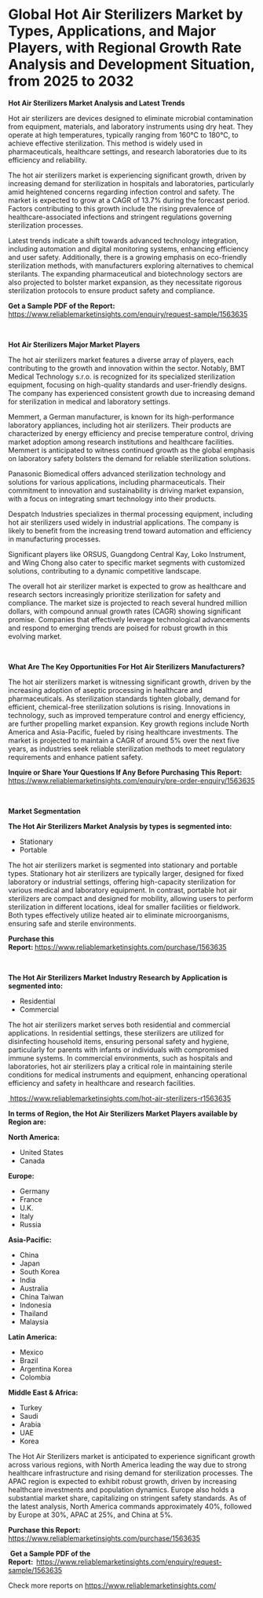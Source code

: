 <p><h1>Global Hot Air Sterilizers Market by Types, Applications, and Major Players, with Regional Growth Rate Analysis and Development Situation, from 2025 to 2032</h1></p><p><strong>Hot Air Sterilizers Market Analysis and Latest Trends</strong></p>
<p><p>Hot air sterilizers are devices designed to eliminate microbial contamination from equipment, materials, and laboratory instruments using dry heat. They operate at high temperatures, typically ranging from 160°C to 180°C, to achieve effective sterilization. This method is widely used in pharmaceuticals, healthcare settings, and research laboratories due to its efficiency and reliability.</p><p>The hot air sterilizers market is experiencing significant growth, driven by increasing demand for sterilization in hospitals and laboratories, particularly amid heightened concerns regarding infection control and safety. The market is expected to grow at a CAGR of 13.7% during the forecast period. Factors contributing to this growth include the rising prevalence of healthcare-associated infections and stringent regulations governing sterilization processes.</p><p>Latest trends indicate a shift towards advanced technology integration, including automation and digital monitoring systems, enhancing efficiency and user safety. Additionally, there is a growing emphasis on eco-friendly sterilization methods, with manufacturers exploring alternatives to chemical sterilants. The expanding pharmaceutical and biotechnology sectors are also projected to bolster market expansion, as they necessitate rigorous sterilization protocols to ensure product safety and compliance.</p></p>
<p><strong>Get a Sample PDF of the Report:&nbsp;</strong> <a href="https://www.reliablemarketinsights.com/enquiry/request-sample/1563635?utm_campaign=1937&utm_medium=2&utm_source=Github&utm_content=ia&utm_term=22022025&utm_id=hot-air-sterilizers">https://www.reliablemarketinsights.com/enquiry/request-sample/1563635</a></p>
<p>&nbsp;</p>
<p><strong>Hot Air Sterilizers Major Market Players</strong></p>
<p><p>The hot air sterilizers market features a diverse array of players, each contributing to the growth and innovation within the sector. Notably, BMT Medical Technology s.r.o. is recognized for its specialized sterilization equipment, focusing on high-quality standards and user-friendly designs. The company has experienced consistent growth due to increasing demand for sterilization in medical and laboratory settings.</p><p>Memmert, a German manufacturer, is known for its high-performance laboratory appliances, including hot air sterilizers. Their products are characterized by energy efficiency and precise temperature control, driving market adoption among research institutions and healthcare facilities. Memmert is anticipated to witness continued growth as the global emphasis on laboratory safety bolsters the demand for reliable sterilization solutions.</p><p>Panasonic Biomedical offers advanced sterilization technology and solutions for various applications, including pharmaceuticals. Their commitment to innovation and sustainability is driving market expansion, with a focus on integrating smart technology into their products.</p><p>Despatch Industries specializes in thermal processing equipment, including hot air sterilizers used widely in industrial applications. The company is likely to benefit from the increasing trend toward automation and efficiency in manufacturing processes.</p><p>Significant players like ORSUS, Guangdong Central Kay, Loko Instrument, and Wing Chong also cater to specific market segments with customized solutions, contributing to a dynamic competitive landscape.</p><p>The overall hot air sterilizer market is expected to grow as healthcare and research sectors increasingly prioritize sterilization for safety and compliance. The market size is projected to reach several hundred million dollars, with compound annual growth rates (CAGR) showing significant promise. Companies that effectively leverage technological advancements and respond to emerging trends are poised for robust growth in this evolving market.</p></p>
<p>&nbsp;</p>
<p><strong>What Are The Key Opportunities For Hot Air Sterilizers Manufacturers?</strong></p>
<p><p>The hot air sterilizers market is witnessing significant growth, driven by the increasing adoption of aseptic processing in healthcare and pharmaceuticals. As sterilization standards tighten globally, demand for efficient, chemical-free sterilization solutions is rising. Innovations in technology, such as improved temperature control and energy efficiency, are further propelling market expansion. Key growth regions include North America and Asia-Pacific, fueled by rising healthcare investments. The market is projected to maintain a CAGR of around 5% over the next five years, as industries seek reliable sterilization methods to meet regulatory requirements and enhance patient safety.</p></p>
<p><strong>Inquire or Share Your Questions If Any Before Purchasing This Report:</strong> <a href="https://www.reliablemarketinsights.com/enquiry/pre-order-enquiry/1563635?utm_campaign=1937&utm_medium=2&utm_source=Github&utm_content=ia&utm_term=22022025&utm_id=hot-air-sterilizers">https://www.reliablemarketinsights.com/enquiry/pre-order-enquiry/1563635</a></p>
<p>&nbsp;</p>
<p><strong>Market Segmentation</strong></p>
<p><strong>The Hot Air Sterilizers Market Analysis by types is segmented into:</strong></p>
<p><ul><li>Stationary</li><li>Portable</li></ul></p>
<p><p>The hot air sterilizers market is segmented into stationary and portable types. Stationary hot air sterilizers are typically larger, designed for fixed laboratory or industrial settings, offering high-capacity sterilization for various medical and laboratory equipment. In contrast, portable hot air sterilizers are compact and designed for mobility, allowing users to perform sterilization in different locations, ideal for smaller facilities or fieldwork. Both types effectively utilize heated air to eliminate microorganisms, ensuring safe and sterile environments.</p></p>
<p><strong>Purchase this Report:&nbsp;</strong><a href="https://www.reliablemarketinsights.com/purchase/1563635?utm_campaign=1937&utm_medium=2&utm_source=Github&utm_content=ia&utm_term=22022025&utm_id=hot-air-sterilizers">https://www.reliablemarketinsights.com/purchase/1563635</a></p>
<p>&nbsp;</p>
<p><strong>The Hot Air Sterilizers Market Industry Research by Application is segmented into:</strong></p>
<p><ul><li>Residential</li><li>Commercial</li></ul></p>
<p><p>The hot air sterilizers market serves both residential and commercial applications. In residential settings, these sterilizers are utilized for disinfecting household items, ensuring personal safety and hygiene, particularly for parents with infants or individuals with compromised immune systems. In commercial environments, such as hospitals and laboratories, hot air sterilizers play a critical role in maintaining sterile conditions for medical instruments and equipment, enhancing operational efficiency and safety in healthcare and research facilities.</p></p>
<p><a href="https://www.reliablemarketinsights.com/hot-air-sterilizers-r1563635?utm_campaign=1937&utm_medium=2&utm_source=Github&utm_content=ia&utm_term=22022025&utm_id=hot-air-sterilizers">&nbsp;https://www.reliablemarketinsights.com/hot-air-sterilizers-r1563635</a></p>
<p><strong>In terms of Region, the Hot Air Sterilizers Market Players available by Region are:</strong></p>
<p>
    <p> <strong> North America: </strong>
        <ul>
            <li>United States</li>
            <li>Canada</li>
        </ul>
        </p> 
    <p> <strong> Europe: </strong>
        <ul>
            <li>Germany</li>
            <li>France</li>
            <li>U.K.</li>
            <li>Italy</li>
            <li>Russia</li>
        </ul>
        </p> 
    <p> <strong> Asia-Pacific: </strong>
        <ul>
            <li>China</li>
            <li>Japan</li>
            <li>South Korea</li>
            <li>India</li>
            <li>Australia</li>
            <li>China Taiwan</li>
            <li>Indonesia</li>
            <li>Thailand</li>
            <li>Malaysia</li>
        </ul>
        </p> 
    <p> <strong> Latin America: </strong>
        <ul>
            <li>Mexico</li>
            <li>Brazil</li>
            <li>Argentina Korea</li>
            <li>Colombia</li>
        </ul>
        </p> 
    <p> <strong> Middle East & Africa: </strong>
        <ul>
            <li>Turkey</li>
            <li>Saudi</li>
            <li>Arabia</li>
            <li>UAE</li>
            <li>Korea</li>
        </ul>
    </p>
    </p>
<p><p>The Hot Air Sterilizers market is anticipated to experience significant growth across various regions, with North America leading the way due to strong healthcare infrastructure and rising demand for sterilization processes. The APAC region is expected to exhibit robust growth, driven by increasing healthcare investments and population dynamics. Europe also holds a substantial market share, capitalizing on stringent safety standards. As of the latest analysis, North America commands approximately 40%, followed by Europe at 30%, APAC at 25%, and China at 5%.</p></p>
<p><strong>Purchase this Report: </strong><a href="https://www.reliablemarketinsights.com/purchase/1563635?utm_campaign=1937&utm_medium=2&utm_source=Github&utm_content=ia&utm_term=22022025&utm_id=hot-air-sterilizers">https://www.reliablemarketinsights.com/purchase/1563635</a></p>
<p>&nbsp;<strong>Get a Sample PDF of the Report:&nbsp;&nbsp;</strong><a href="https://www.reliablemarketinsights.com/enquiry/request-sample/1563635?utm_campaign=1937&utm_medium=2&utm_source=Github&utm_content=ia&utm_term=22022025&utm_id=hot-air-sterilizers">https://www.reliablemarketinsights.com/enquiry/request-sample/1563635</a></p>
<p><strong></strong></p>
<p>Check more reports on <a href="https://www.reliablemarketinsights.com/?utm_campaign=1937&utm_medium=2&utm_source=Github&utm_content=ia&utm_term=22022025&utm_id=hot-air-sterilizers">https://www.reliablemarketinsights.com/</a></p>